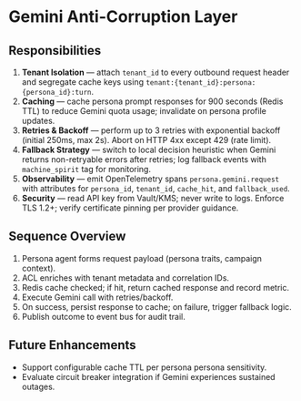 # Gemini Anti-Corruption Layer

## Responsibilities

1. **Tenant Isolation** — attach `tenant_id` to every outbound request header and
   segregate cache keys using `tenant:{tenant_id}:persona:{persona_id}:turn`.
2. **Caching** — cache persona prompt responses for 900 seconds (Redis TTL) to
   reduce Gemini quota usage; invalidate on persona profile updates.
3. **Retries & Backoff** — perform up to 3 retries with exponential backoff
   (initial 250ms, max 2s). Abort on HTTP 4xx except 429 (rate limit).
4. **Fallback Strategy** — switch to local decision heuristic when Gemini returns
   non-retryable errors after retries; log fallback events with `machine_spirit`
   tag for monitoring.
5. **Observability** — emit OpenTelemetry spans `persona.gemini.request` with
   attributes for `persona_id`, `tenant_id`, `cache_hit`, and `fallback_used`.
6. **Security** — read API key from Vault/KMS; never write to logs. Enforce TLS
   1.2+; verify certificate pinning per provider guidance.

## Sequence Overview

1. Persona agent forms request payload (persona traits, campaign context).
2. ACL enriches with tenant metadata and correlation IDs.
3. Redis cache checked; if hit, return cached response and record metric.
4. Execute Gemini call with retries/backoff.
5. On success, persist response to cache; on failure, trigger fallback logic.
6. Publish outcome to event bus for audit trail.

## Future Enhancements

- Support configurable cache TTL per persona persona sensitivity.
- Evaluate circuit breaker integration if Gemini experiences sustained outages.
